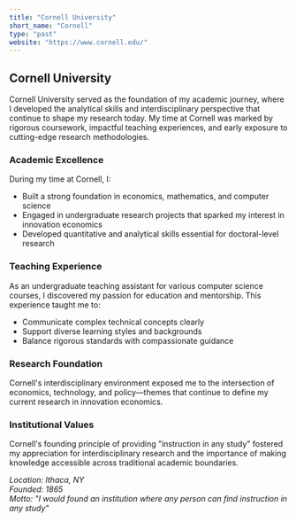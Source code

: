 ```yaml
---
title: "Cornell University"
short_name: "Cornell"
type: "past"
website: "https://www.cornell.edu/"
---
```


## Cornell University

Cornell University served as the foundation of my academic journey, where I developed the analytical skills and interdisciplinary perspective that continue to shape my research today. My time at Cornell was marked by rigorous coursework, impactful teaching experiences, and early exposure to cutting-edge research methodologies.

### Academic Excellence
During my time at Cornell, I:
- Built a strong foundation in economics, mathematics, and computer science
- Engaged in undergraduate research projects that sparked my interest in innovation economics
- Developed quantitative and analytical skills essential for doctoral-level research

### Teaching Experience
As an undergraduate teaching assistant for various computer science courses, I discovered my passion for education and mentorship. This experience taught me to:
- Communicate complex technical concepts clearly
- Support diverse learning styles and backgrounds
- Balance rigorous standards with compassionate guidance

### Research Foundation
Cornell's interdisciplinary environment exposed me to the intersection of economics, technology, and policy—themes that continue to define my current research in innovation economics.

### Institutional Values
Cornell's founding principle of providing "instruction in any study" fostered my appreciation for interdisciplinary research and the importance of making knowledge accessible across traditional academic boundaries.

*Location: Ithaca, NY*  
*Founded: 1865*  
*Motto: "I would found an institution where any person can find instruction in any study"*